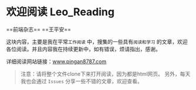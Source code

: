 #  欢迎阅读 Leo_Reading

==前端杂志== ==王平安==

这块内容，主要是我在平常`工作阅读` 中，搜集的一些具有`阅读和学习` 的文章，欢迎各位阅读。并且内容我在持续更新中，如有错误，烦请指出，感谢。

详细阅读网站链接：www.pingan8787.com
> 注意：请将整个文件clone下来打开阅读，因为都是html网页。
> 另外，每天我也会通过 `Issues` 分享一些不错的文章，欢迎查看。

